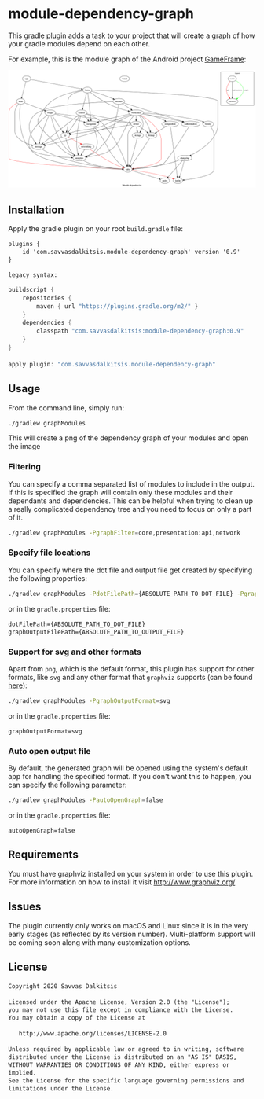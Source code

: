 # module-dependency-graph

This gradle plugin adds a task to your project that will create a graph of how your gradle modules depend on each other.

For example, this is the module graph of the Android project [GameFrame](https://github.com/savvasdalkitsis/gameframe):

<img src=module_graph.png width=800 />

## Installation

Apply the gradle plugin on your root `build.gradle` file:

```
plugins {
    id 'com.savvasdalkitsis.module-dependency-graph' version '0.9'
}
```

`legacy syntax:`
```gradle
buildscript {
    repositories {
        maven { url "https://plugins.gradle.org/m2/" }
    }
    dependencies {
        classpath "com.savvasdalkitsis:module-dependency-graph:0.9"
    }
}

apply plugin: "com.savvasdalkitsis.module-dependency-graph"
```

## Usage

From the command line, simply run:

```bash
./gradlew graphModules
```

This will create a png of the dependency graph of your modules and open the image

### Filtering

You can specify a comma separated list of modules to include in the output. If this is 
specified the graph will contain only these modules and their dependants and dependencies.
This can be helpful when trying to clean up a really complicated dependency tree
and you need to focus on only a part of it.

```bash
./gradlew graphModules -PgraphFilter=core,presentation:api,network
```

### Specify file locations

You can specify where the dot file and output file get created by specifying the following properties:

```bash
./gradlew graphModules -PdotFilePath={ABSOLUTE_PATH_TO_DOT_FILE} -PgraphOutputFilePath={ABSOLUTE_PATH_TO_OUTPUT_FILE}      
```

or in the `gradle.properties` file:

```
dotFilePath={ABSOLUTE_PATH_TO_DOT_FILE}
graphOutputFilePath={ABSOLUTE_PATH_TO_OUTPUT_FILE}
```

### Support for svg and other formats

Apart from `png`, which is the default format, this plugin has support for other formats, like `svg` and any
other format that `graphviz` supports (can be found [here](https://www.graphviz.org/doc/info/output.html)):

```bash
./gradlew graphModules -PgraphOutputFormat=svg      
```

or in the `gradle.properties` file:

```
graphOutputFormat=svg
```

### Auto open output file

By default, the generated graph will be opened using the system's default app for handling
the specified format. If you don't want this to happen, you can specify the following parameter:

```bash
./gradlew graphModules -PautoOpenGraph=false      
```

or in the `gradle.properties` file:

```
autoOpenGraph=false
```

## Requirements

You must have graphviz installed on your system in order to use this plugin. For more information on how to install it visit http://www.graphviz.org/

## Issues

The plugin currently only works on macOS and Linux since it is in the very early stages (as reflected by its version number). Multi-platform support will be coming soon along with many customization options.  

License
-------

    Copyright 2020 Savvas Dalkitsis

    Licensed under the Apache License, Version 2.0 (the "License");
    you may not use this file except in compliance with the License.
    You may obtain a copy of the License at

       http://www.apache.org/licenses/LICENSE-2.0

    Unless required by applicable law or agreed to in writing, software
    distributed under the License is distributed on an "AS IS" BASIS,
    WITHOUT WARRANTIES OR CONDITIONS OF ANY KIND, either express or implied.
    See the License for the specific language governing permissions and
    limitations under the License.